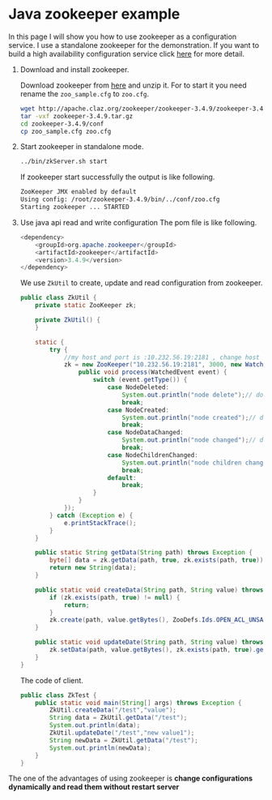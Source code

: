# Java zookeeper example
In this page I will show you how to use zookeeper as a configuration service. I use a standalone zookeeper for the demonstration.
If you want to build a high availability configuration service click [here](http://zookeeper.apache.org/doc/trunk/zookeeperStarted.html#sc_RunningReplicatedZooKeeper) for more detail.

1. Download and install zookeeper.

    Download zookeeper from [here](http://zookeeper.apache.org/releases.html) and unzip it. For to start it you need rename
    the `zoo_sample.cfg` to `zoo.cfg`.
    ```bash
    wget http://apache.claz.org/zookeeper/zookeeper-3.4.9/zookeeper-3.4.9.tar.gz
    tar -vxf zookeeper-3.4.9.tar.gz
    cd zookeeper-3.4.9/conf
    cp zoo_sample.cfg zoo.cfg
    ```
2. Start zookeeper in standalone mode.

    ```bash
    ../bin/zkServer.sh start
    ```
    If zookeeper start successfully the output is like following.
    ```bash
    ZooKeeper JMX enabled by default
    Using config: /root/zookeeper-3.4.9/bin/../conf/zoo.cfg
    Starting zookeeper ... STARTED
    ```
3. Use java api read and write configuration
    The pom file is like following.
    ```java
    <dependency>
        <groupId>org.apache.zookeeper</groupId>
        <artifactId>zookeeper</artifactId>
        <version>3.4.9</version>
    </dependency>
    ```
    We use `ZkUtil` to create, update and read configuration from zookeeper.

    ```java
    public class ZkUtil {
        private static ZooKeeper zk;
    
        private ZkUtil() {
        }
    
        static {
            try {
                //my host and port is :10.232.56.19:2181 , change host and port to yours
                zk = new ZooKeeper("10.232.56.19:2181", 3000, new Watcher() {
                    public void process(WatchedEvent event) {
                        switch (event.getType()) {
                            case NodeDeleted:
                                System.out.println("node delete");// do your logic here
                                break;
                            case NodeCreated:
                                System.out.println("node created");// do your logic here
                                break;
                            case NodeDataChanged:
                                System.out.println("node changed");// do your logic here
                                break;
                            case NodeChildrenChanged:
                                System.out.println("node children changed");// do your logic here
                                break;
                            default:
                                break;
                        }
                    }
                });
            } catch (Exception e) {
                e.printStackTrace();
            }
        }
    
        public static String getData(String path) throws Exception {
            byte[] data = zk.getData(path, true, zk.exists(path, true));
            return new String(data);
        }
    
        public static void createData(String path, String value) throws Exception {
            if (zk.exists(path, true) != null) {
                return;
            }
            zk.create(path, value.getBytes(), ZooDefs.Ids.OPEN_ACL_UNSAFE, CreateMode.PERSISTENT);
        }
    
        public static void updateDate(String path, String value) throws Exception {
            zk.setData(path, value.getBytes(), zk.exists(path, true).getVersion());
        }
    }
    ```
    
    The code of client.
    
    ```java
    public class ZkTest {
        public static void main(String[] args) throws Exception {
            ZkUtil.createData("/test","value");
            String data = ZkUtil.getData("/test");
            System.out.println(data);
            ZkUtil.updateDate("/test","new value1");
            String newData = ZkUtil.getData("/test");
            System.out.println(newData);
        }
    }
    ```

The one of the advantages of using zookeeper is **change configurations dynamically and read them without restart server**